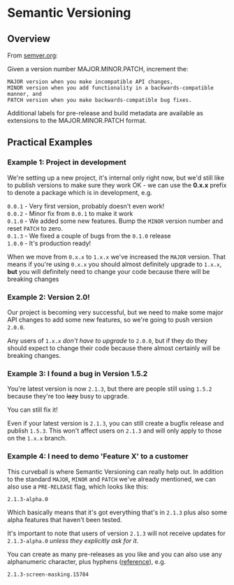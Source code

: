 # Semantic Versioning

## Overview

From [semver.org](https://semver.org/):

Given a version number MAJOR.MINOR.PATCH, increment the:

    MAJOR version when you make incompatible API changes,
    MINOR version when you add functionality in a backwards-compatible manner, and
    PATCH version when you make backwards-compatible bug fixes.

Additional labels for pre-release and build metadata are available as extensions to the MAJOR.MINOR.PATCH format.

## Practical Examples

### Example 1: Project in development

We're setting up a new project, it's internal only right now, but we'd still like to publish versions to make sure they work OK - we can use the **0.x.x** prefix to denote a package which is in development, e.g.

`0.0.1` - Very first version, probably doesn't even work!  
`0.0.2` - Minor fix from `0.0.1` to make it work  
`0.1.0` - We added some new features. Bump the `MINOR` version number and reset `PATCH` to zero.  
`0.1.3` - We fixed a couple of bugs from the `0.1.0` release  
`1.0.0` - It's production ready!

When we move from `0.x.x` to `1.x.x` we've increased the `MAJOR` version. That means if you're using `0.x.x` you should almost definitely upgrade to `1.x.x`, **but** you will definitely need to change your code because there will be breaking changes

### Example 2: Version 2.0!

Our project is becoming very successful, but we need to make some major API changes to add some new features, so we're going to push version `2.0.0`.

Any users of `1.x.x` *don't have to upgrade* to `2.0.0`, but if they do they should expect to change their code because there almost certainly will be breaking changes.

### Example 3: I found a bug in Version 1.5.2

You're latest version is now `2.1.3`, but there are people still using `1.5.2` because they're too ~~lazy~~ busy to upgrade.

You can still fix it!

Even if your latest version is `2.1.3`, you can still create a bugfix release and publish `1.5.3`. This won't affect users on `2.1.3` and will only apply to those on the `1.x.x` branch.

### Example 4: I need to demo 'Feature X' to a customer

This curveball is where Semantic Versioning can really help out. In addition to the standard `MAJOR`, `MINOR` and `PATCH` we've already mentioned, we can also use a `PRE-RELEASE` flag, which looks like this:

`2.1.3-alpha.0`

Which basically means that it's got everything that's in `2.1.3` plus also some alpha features that haven't been tested.

It's important to note that users of version `2.1.3` will not receive updates for `2.1.3-alpha.0` *unless they explicitly ask for it*.

You can create as many pre-releases as you like and you can also use any alphanumeric character, plus hyphens ([reference](https://semver.org/#spec-item-9)), e.g.

`2.1.3-screen-masking.15784`